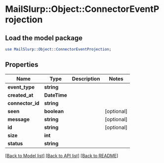 # MailSlurp::Object::ConnectorEventProjection

## Load the model package
```perl
use MailSlurp::Object::ConnectorEventProjection;
```

## Properties
Name | Type | Description | Notes
------------ | ------------- | ------------- | -------------
**event_type** | **string** |  | 
**created_at** | **DateTime** |  | 
**connector_id** | **string** |  | 
**seen** | **boolean** |  | [optional] 
**message** | **string** |  | [optional] 
**id** | **string** |  | [optional] 
**size** | **int** |  | 
**status** | **string** |  | 

[[Back to Model list]](../README#documentation-for-models) [[Back to API list]](../README#documentation-for-api-endpoints) [[Back to README]](../README)


